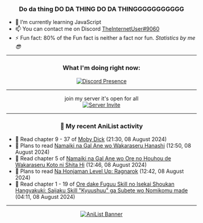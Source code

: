 <div align="center">

### Do da thing DO DA THING DO DA THINGGGGGGGGGGG
</div>

- 🌱 I’m currently learning JavaScript
- 📫 You can contact me on Discord [TheInternetUser#9060](https://discord.com/users/534117072796385300)
- ⚡ Fun fact: 80% of the Fun fact is neither a fact nor fun. _Statistics by me 😎_
<hr>

<div align="center">

### What I'm doing right now:
[![Discord Presence](https://lanyard.cnrad.dev/api/534117072796385300)](https://discord.com/users/534117072796385300)
<hr>

join my server it's open for all <br>
[![Server Invite](https://invidget.switchblade.xyz/bfYgVHxrSs)](https://discord.gg/bfYgVHxrSs)

<hr>
  
### 🌸 My recent AniList activity

</div>

<!-- ANILIST_ACTIVITY:start -->

-   📖 Read chapter 9 - 37 of [Moby Dick](https://anilist.co/manga/172094) (21:30, 08 August 2024)
-   📖 Plans to read [Namaiki na Gal Ane wo Wakaraseru Hanashi](https://anilist.co/manga/179506) (12:50, 08 August 2024)
-   📖 Read chapter 5 of [Namaiki na Gal Ane wo Ore no Houhou de Wakaraseru Koto ni Shita Hi](https://anilist.co/manga/172383) (12:46, 08 August 2024)
-   📖 Plans to read [Na Honjaman Level Up: Ragnarok](https://anilist.co/manga/179445) (12:42, 08 August 2024)
-   📖 Read chapter 1 - 19 of [Ore dake Fuguu Skill no Isekai Shoukan Hangyakuki: Saijaku Skill "Kyuushuu" ga Subete wo Nomikomu made](https://anilist.co/manga/158654) (04:11, 08 August 2024)

<!-- ANILIST_ACTIVITY:end -->
<hr>

<div align="center">

[![AniList Banner](https://img.anili.st/User/929966)](https://anilist.co/user/TheInternetUser)

<!-- ![Profile views](https://gpvc.arturio.dev/TheInternetUse7) Since 2023-01-09 -->
<br>


</div>
